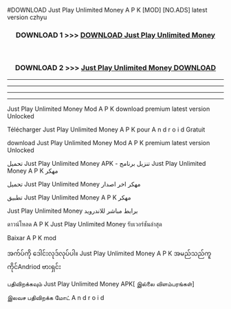 #DOWNLOAD Just Play  Unlimited Money A P K [MOD] [NO.ADS] latest version czhyu



<div align="center">

<h3>DOWNLOAD 1 >>> <a href="https://teeasianyam.web.app?sq=Just Play  Unlimited Money">DOWNLOAD Just Play  Unlimited Money </a></h3><br>

<h3>DOWNLOAD 2 >>> <a href="https://teeasianyam.web.app?sq=Just Play  Unlimited Money ">Just Play  Unlimited Money  DOWNLOAD </a></h3>

</div>


----------------------------------------------------------

----------------------------------------------------------

----------------------------------------------------------

----------------------------------------------------------


Just Play  Unlimited Money  Mod A P K download premium latest version Unlocked

Télécharger Just Play  Unlimited Money  A P K pour A n d r o i d Gratuit

download Just Play  Unlimited Money  Mod A P K premium latest version Unlocked

تحميل Just Play  Unlimited Money  APK - تنزيل برنامج Just Play  Unlimited Money  A P K مهكر

تحميل Just Play  Unlimited Money  مهكر اخر اصدار

تطبيق Just Play  Unlimited Money  A P K مهكر

Just Play  Unlimited Money  برابط مباشر للاندرويد

ดาวน์โหลด A P K Just Play  Unlimited Money  รับเวอร์ชันล่าสุด

Baixar A P K mod

အက်ပ်ကို ဒေါင်းလုဒ်လုပ်ပါ။ Just Play  Unlimited Money  A P K အမည်သည်ကူကိုင်Andriod ဗားရှင်း

பதிவிறக்கவும் Just Play  Unlimited Money  APK[ இல்லை விளம்பரங்கள்] 
 
இலவச பதிவிறக்க மோட் A n d r o i d



